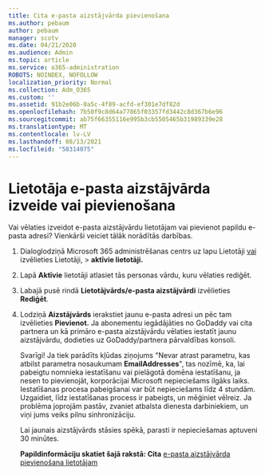 ```yaml
---
title: Cita e-pasta aizstājvārda pievienošana
ms.author: pebaum
author: pebaum
manager: scotv
ms.date: 04/21/2020
ms.audience: Admin
ms.topic: article
ms.service: o365-administration
ROBOTS: NOINDEX, NOFOLLOW
localization_priority: Normal
ms.collection: Adm_O365
ms.custom: ''
ms.assetid: 91b2e06b-0a5c-4f89-acfd-ef301e7df82d
ms.openlocfilehash: 7b50f9c8d64a77865f03357fd3442c8d367b6e96
ms.sourcegitcommit: ab75f66355116e995b3cb5505465b31989339e28
ms.translationtype: MT
ms.contentlocale: lv-LV
ms.lasthandoff: 08/13/2021
ms.locfileid: "58314075"
---
```

# <a name="create-or-add-an-email-alias-for-a-user"></a>Lietotāja e-pasta aizstājvārda izveide vai pievienošana

Vai vēlaties izveidot e-pasta aizstājvārdu lietotājam vai pievienot papildu e-pasta adresi? Vienkārši veiciet tālāk norādītās darbības.
  
1. Dialoglodziņā Microsoft 365 administrēšanas centrs uz lapu Lietotāji [vai](https://go.microsoft.com/fwlink/p/?linkid=834822) izvēlieties Lietotāji,   >  **aktīvie lietotāji.**
    
2. Lapā **Aktīvie** lietotāji atlasiet tās personas vārdu, kuru vēlaties rediģēt. 
    
3. Labajā pusē rindā **Lietotājvārds/e-pasta aizstājvārdi** izvēlieties **Rediģēt**.
    
4. Lodziņā **Aizstājvārds** ierakstiet jaunu e-pasta adresi un pēc tam izvēlieties **Pievienot.** Ja abonementu iegādājāties no GoDaddy vai cita partnera un kā primāro e-pasta aizstājvārdu vēlaties iestatīt jaunu aizstājvārdu, dodieties uz GoDaddy/partnera pārvaldības konsoli. 
    
    Svarīgi! Ja tiek parādīts kļūdas ziņojums "Nevar atrast parametru, kas atbilst parametra nosaukumam **EmailAddresses**", tas nozīmē, ka, lai pabeigtu nomnieka iestatīšanu vai pielāgotā domēna iestatīšanu, ja nesen to pievienojāt, korporācijai Microsoft nepieciešams ilgāks laiks. Iestatīšanas procesa pabeigšanai var būt nepieciešams līdz 4 stundām. Uzgaidiet, līdz iestatīšanas process ir pabeigts, un mēģiniet vēlreiz. Ja problēma joprojām pastāv, zvaniet atbalsta dienesta darbiniekiem, un viņi jums veiks pilnu sinhronizāciju.
    
    Lai jaunais aizstājvārds stāsies spēkā, parasti ir nepieciešamas aptuveni 30 minūtes.
    
    **Papildinformāciju skatiet šajā rakstā: Cita** [e-pasta aizstājvārda pievienošana lietotājam](https://docs.microsoft.com/microsoft-365/admin/email/add-another-email-alias-for-a-user)
    


